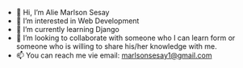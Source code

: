 - 👋 Hi, I’m Alie Marlson Sesay
- 👀 I’m interested in Web Development
- 🌱 I’m currently learning Django
- 💞️ I’m looking to collaborate with someone who I can learn form or someone who is willing to share his/her knowledge with me. 
- 📫 You can reach me vie email: marlsonsesay1@gmail.com

<!---
MarlsonSesayA/MarlsonSesayA is a ✨ special ✨ repository because its `README.md` (this file) appears on your GitHub profile.
You can click the Preview link to take a look at your changes.
--->
